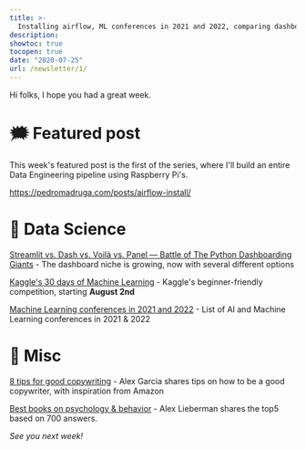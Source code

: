 ```yaml
---
title: >-
  Installing airflow, ML conferences in 2021 and 2022, comparing dashboards, new Kaggle beginner-friendly competition
description:
showtoc: true
tocopen: true
date: "2020-07-25"
url: /newsletter/1/
---
```


Hi folks, I hope you had a great week.

# 🗯 Featured post

This week's featured post is the first of the series, where I'll build an entire Data Engineering pipeline using Raspberry Pi's.

https://pedromadruga.com/posts/airflow-install/

# 🔮 Data Science

[Streamlit vs. Dash vs. Voilà vs. Panel — Battle of The Python Dashboarding Giants](https://medium.datadriveninvestor.com/streamlit-vs-dash-vs-voil%C3%A0-vs-panel-battle-of-the-python-dashboarding-giants-177c40b9ea57) - The dashboard niche is growing, now with several different options

[Kaggle's 30 days of Machine Learning](https://www.linkedin.com/posts/kaggle_30daysofml-activity-6822940685105168384-nS7b/) - Kaggle's beginner-friendly competition, starting **August 2nd**

[Machine Learning conferences in 2021 and 2022](https://tryolabs.com/blog/machine-learning-deep-learning-conferences/) - List of AI and Machine Learning conferences in 2021 & 2022

# 🧠 Misc

[8 tips for good copywriting](https://twitter.com/alexgarcia_atx/status/1416777142445166592) - Alex Garcia shares tips on how to be a good copywriter, with inspiration from Amazon

[Best books on psychology & behavior](https://twitter.com/businessbarista/status/1418933804492787734) - Alex Lieberman shares the top5 based on 700 answers.

_See you next week!_
